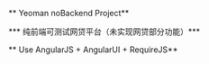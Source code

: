 ** Yeoman noBackend Project**

*** 纯前端可测试网贷平台（未实现网贷部分功能）***

** Use AngularJS + AngularUI + RequireJS**